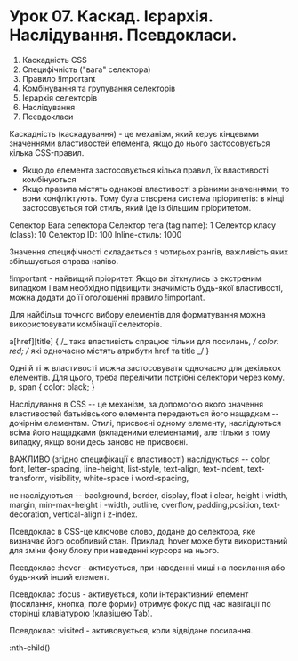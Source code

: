 # Урок 07. Каскад. Ієрархія. Наслідування. Псевдокласи.

1. Каскадність CSS
2. Специфічність ("вага" селектора)
3. Правило !important
4. Комбінування та групування селекторів
5. Ієрархія селекторів
6. Наслідування
7. Псевдокласи

<!--! ============================== Каскадність CSS =============================================== -->

Каскадність (каскадування) - це механізм, який керує кінцевими значеннями властивостей елемента, якщо до нього застосовується кілька CSS-правил.

- Якщо до елемента застосовується кілька правил, їх властивості комбінуються
- Якщо правила містять однакові властивості з різними значеннями, то вони конфліктують.
  Тому була створена система пріоритетів: в кінці застосовується той стиль, який іде із більшим пріоритетом.

<!--! ============================== Специфічність ("вага" селектора) ============================= -->

Селектор Вага селектора
Селектор тега (tag name): 1
Селектор класу (class): 10
Селектор ID: 100
Inline-стиль: 1000

Значення специфічності складається з чотирьох рангів, важливість яких збільшується справа наліво.

<!--! ============================== !important =============================================== -->

!important - найвищий пріоритет. Якщо ви зіткнулись із екстреним випадком і вам необхідно підвищити значимість будь-якої властивості, можна додати до її оголошенні правило !important.

<!--! ============================== Комбінування та групування селекторів ======================== -->

Для найбільш точного вибору елементів для форматування можна використовувати комбінації селекторів.

a[href][title] { /_ така властивість спрацює тільки для посилань, _/
color: red; /_ які одночасно містять атрибути href та title _/
}

Одні й ті ж властивості можна застосовувати одночасно для декількох елементів. Для цього, треба перелічити потрібні селектори через кому.
p,
span {
color: black;
}

<!--! ============================== Наслыдування =============================================== -->

Наслідування в CSS -- це механізм, за допомогою якого значення властивостей батьківського елемента передаються його нащадкам -- дочірнім елементам. Стилі, присвоєні одному елементу, наслідуються всіма його нащадками (вкладеними елементами), але тільки в тому випадку, якщо вони десь заново не присвоєні.

ВАЖЛИВО (згідно специфікації є властивості)
наслідуються -- color, font, letter-spacing, line-height, list-style, text-align, text-indent, text-transform, visibility, white-space і word-spacing,

не наслідуються -- background, border, display, float і clear, height і width, margin, min-max-height і -width, outline, overflow, padding,position, text-decoration, vertical-align і z-index.

<!--! ============================== Псевдокласи =============================================== -->

Псевдоклас в CSS-це ключове слово, додане до селектора, яке визначає його особливий стан.
Приклад: hover може бути використаний для зміни фону блоку при наведенні курсора на нього.

<!-- div:hover {  background-color: #F89B4D;} -->
<!-- div:hover {  background-color: #F89B4D;} -->
<!-- div:hover {  background-color: #F89B4D;} -->
<!-- div:hover {  background-color: #F89B4D;} -->

Псевдоклас :hover - активується, при наведенні миші на посилання або будь-який інший елемент.

Псевдоклас :focus - активується, коли інтерактивний елемент (посилання, кнопка, поле форми) отримує фокус під час навігації по сторінці клавіатурою (клавішею Tab).

Псевдоклас :visited - активовується, коли відвідане посилання.

:nth-child()
